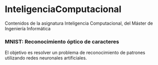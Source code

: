 # InteligenciaComputacional
Contenidos de la asignatura  Inteligencia Computacional, del Máster de Ingeniería Informática


### MNIST: Reconocimiento óptico de caracteres

El objetivo  es resolver un problema de reconocimiento de patrones utilizando redes neuronales artificiales.